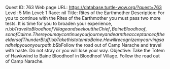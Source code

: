 Quest ID: 763
Web page URL: https://database.turtle-wow.org/?quest=763
Level: 5
Min Level: 1
Race: nil
Title: Rites of the Earthmother
Description: For you to continue with the Rites of the Earthmother you must pass two more tests. It is time for you to broaden your experience, $n.$b$bTravel to Bloodhoof Village and seek out the Chief, Baine Bloodhoof, son of Cairne. There you may continue your journey and earn the acceptance of the elders of Thunder Bluff.$b$bTake this totem to Baine. He will recognize my carvings and help you on your path.$b$bFollow the road out of Camp Narache and travel with haste. Do not stray or you will lose your way.
Objective: Take the Totem of Hawkwind to Baine Bloodhoof in Bloodhoof Village. Follow the road out of Camp Narache.
